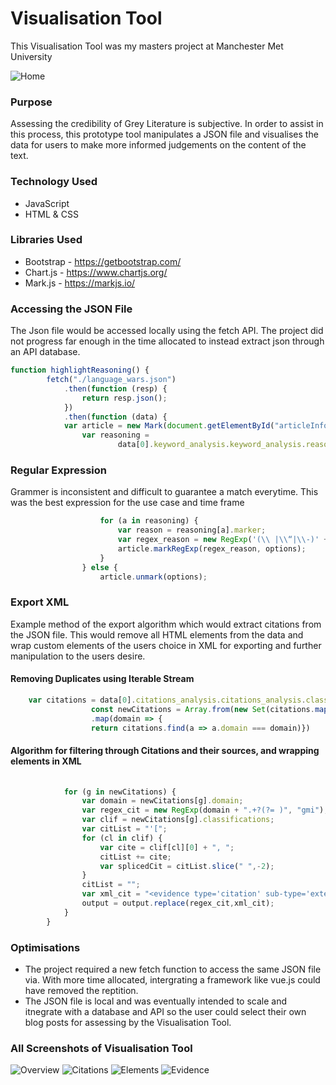# Visualisation Tool
This Visualisation Tool was my masters project at Manchester Met University

![Home](https://user-images.githubusercontent.com/63508057/106367890-d903ec80-633d-11eb-88cf-0272193709a6.png)

### Purpose

Assessing the credibility of Grey Literature is subjective. In order to assist in this process, this prototype tool manipulates a JSON file and visualises the data for users to make more informed judgements on the content of the text.

### Technology Used
* JavaScript
* HTML & CSS

### Libraries Used
* Bootstrap - https://getbootstrap.com/
* Chart.js - https://www.chartjs.org/
* Mark.js - https://markjs.io/

### Accessing the JSON File

The Json file would be accessed locally using the fetch API.
The project did not progress far enough in the time allocated to instead extract json through an API database.

```javascript
function highlightReasoning() {
        fetch("./language_wars.json")
            .then(function (resp) {
                return resp.json();
            })
            .then(function (data) {
            var article = new Mark(document.getElementById("articleInfo"));
                var reasoning =
                        data[0].keyword_analysis.keyword_analysis.reasoning_86;
```

### Regular Expression
Grammer is inconsistent and difficult to guarantee a match everytime. This was the best expression for the use case and time frame
```javascript
                    for (a in reasoning) {
                        var reason = reasoning[a].marker;
                        var regex_reason = new RegExp('(\\ |\\“|\\-)' + reason + '(\\ |\\,|\\.|\\!|\\?|\\:|\\;|\\“)', "gmi");
                        article.markRegExp(regex_reason, options);
                    }
                } else {
                    article.unmark(options);
```

### Export XML
Example method of the export algorithm which would extract citations from the JSON file. This would remove all HTML elements from the data and wrap custom elements of the users choice in XML for exporting and further manipulation to the users desire.

#### Removing Duplicates using Iterable Stream

```javascript
    var citations = data[0].citations_analysis.citations_analysis.classified_external_uris;
                  const newCitations = Array.from(new Set(citations.map(a => a.domain)))
                  .map(domain => {
                  return citations.find(a => a.domain === domain)})

```
#### Algorithm for filtering through Citations and their sources, and wrapping elements in XML

```javascript
          
            for (g in newCitations) {
                var domain = newCitations[g].domain;
                var regex_cit = new RegExp(domain + ".+?(?= )", "gmi");
                var clif = newCitations[g].classifications;
                var citList = "'[";
                for (cl in clif) {
                    var cite = clif[cl][0] + ", ";
                    citList += cite;
                    var splicedCit = citList.slice(" ",-2);
                }
                citList = "";
                var xml_cit = "<evidence type='citation' sub-type='external' classification=" + splicedCit + "]'>" + domain + "</evidence>";
                output = output.replace(regex_cit,xml_cit);
            }
        }

```

### Optimisations

* The project required a new fetch function to access the same JSON file via. With more time allocated, intergrating a framework like vue.js could have removed the reptition.
* The JSON file is local and was eventually intended to scale and itnegrate with a database and API so the user could select their own blog posts for assessing by the Visualisation Tool.

### All Screenshots of Visualisation Tool
![Overview](https://user-images.githubusercontent.com/63508057/106367891-d903ec80-633d-11eb-83b2-e6319c4ce28f.png)
![Citations](https://user-images.githubusercontent.com/63508057/106367886-d7d2bf80-633d-11eb-9300-9f0180e8d537.png)
![Elements](https://user-images.githubusercontent.com/63508057/106367888-d86b5600-633d-11eb-8d10-91a283ec51a0.png)
![Evidence](https://user-images.githubusercontent.com/63508057/106367889-d86b5600-633d-11eb-9039-042a6fdea412.png)
